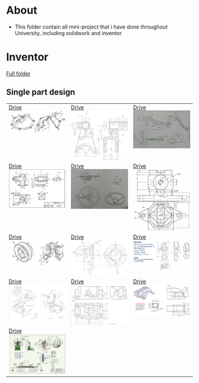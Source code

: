 # About
- This folder contain all mini-project that i have done throughout University, including solidwork and inventor
# Inventor
[Full folder](https://drive.google.com/drive/folders/1jKigr7kf7Mjp9l-MtQ3Z0OrxdryqVTVf?usp=sharing)
## Single part design
<table>
  <tr valign="top">
    <td><a href="https://drive.google.com/drive/folders/1ugprRzt7BidswMWkstKjqOUGjHQVA0aa?usp=drive_link">Drive</a><br><img src="img/z5845614092519_7f3581ae6822828727005ea938f37c94.jpg" width="500"></td>
    <td><a href="https://drive.google.com/drive/folders/17KyABaHdYQHCuJsSms3vHbcaGeuiXh3w?usp=drive_link">Drive</a><br><img src="img/z5868653633933_99d7df307a4afaf49a37b1f762b5ff17.jpg" width="500"></td>
    <td><a href="https://drive.google.com/drive/folders/1ADRSHNaOauB2YPCmdg__aMXWfi6CFPAp?usp=drive_link">Drive</a><br><img src="img/z5914614435620_a68d969573457531bc1afde737ff0206.jpg" width="500"></td>
  </tr>
  <tr valign="top">
    <td><a href="https://drive.google.com/drive/folders/1fH5rtJsJrstRGZHo7pwYGZdra9HDiq-3?usp=drive_link">Drive</a><br><img src="img/z5914615119863_a1e8d91b88f9d7c3fb71dded540e452b.jpg" width="500"></td>
    <td><a href="https://drive.google.com/drive/folders/1Laoqtr9CmHXwE1QdMlF3xtMHMX-HHLDJ?usp=drive_link">Drive</a><br><img src="img/z5914614224049_42448043cfb383721568b28a6a9c0ee2.jpg" width="500"></td>
    <td><a href="https://drive.google.com/drive/folders/10ikl0XqRuxdaaQCpdxhtYmY4KTGx8PP7?usp=drive_link">Drive</a><br><img src="img/Pasted image 20250511211453.png" width="500"></td>
  </tr>
  <tr valign="top">
    <td><a href="https://drive.google.com/drive/folders/1A6ptSJstolpp7VKnlmOoErLsNZv_aGqo?usp=drive_link">Drive</a><br><img src="img/z5845613577412_0b170ecdafb637312ead34138f4508ea.jpg" width="500"></td>
    <td><a href="https://drive.google.com/drive/folders/1Q8AyBqgxy5agW1j0QUVwBZGmXrraPrhs?usp=drive_link">Drive</a><br><img src="img/z5868648441077_e3c67d915e74a206280d397fde795b18.jpg" width="500"></td>
    <td><a href="https://drive.google.com/drive/folders/14bx0Y152XcgUyUtVGAsUrUmWyG0Ag1C2?usp=drive_link">Drive</a><br><img src="img/z5914616593606_5ce85f440291722d2c7c2eb6bb0b72a1.jpg" width="500"></td>
  </tr>
  <tr valign="top">
    <td><a href="https://drive.google.com/drive/folders/1-hw50Q8pWyK2m1ez7sqbyt2Ni43y43jl?usp=sharing">Drive</a><br><img src="img/z5868647289257_59a6467b4ca6f908101f9fc69ffa0708 1.jpg" width="500"></td>
    <td><a href="https://drive.google.com/drive/folders/1Q1enx4cowz7qnB58znex2sPzdnhJ37QX?usp=drive_link">Drive</a><br><img src="img/z5868651126219_89fd390b1f068b5d6a57678f97a13ddc.jpg" width="500"></td>
    <td><a href="https://drive.google.com/drive/folders/1unQLlDpqY58UJQOB1ycpOYTMcfx_CeSo?usp=drive_link">Drive</a><br><img src="img/z5914620097495_ec1a0b1df3dc127ad33fb24310401b91.jpg" width="500"></td>
  </tr>
  <tr valign="top">
    <td><a href="https://drive.google.com/drive/folders/106tAtISWlNAlPvld31LIlUSk0yn1dP6W?usp=drive_link">Drive</a><br><img src="img/z5914611207632_f3db4cb19422616362f7b9a735df28fb.jpg" width="500"></td>
    <td></td>
    <td></td>
  </tr>
</table>
